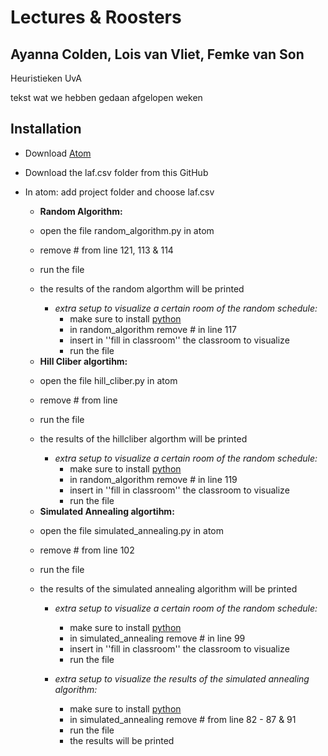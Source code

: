 # Lectures & Roosters 
## Ayanna Colden, Lois van Vliet, Femke van Son 

Heuristieken UvA 

tekst wat we hebben gedaan afgelopen weken

## Installation 
* Download [Atom](https://atom.io/)
* Download the laf.csv folder from this GitHub
* In atom: add project folder and choose laf.csv 


  - **Random Algorithm:**
   * open the file random_algorithm.py in atom 
   * remove # from line 121, 113 & 114
   * run the file 
   * the results of the random algorthm will be printed
   
      - *extra setup to visualize a certain room of the random schedule:* 
        * make sure to install [python](https://www.python.org/downloads/) 
        * in random_algorithm remove # in line 117 
        * insert in ''fill in classroom'' the classroom to visualize 
        * run the file 
   
   
  - **Hill Cliber algortihm:**
   * open the file hill_cliber.py in atom 
   * remove # from line 
   * run the file 
   * the results of the hillcliber algorthm will be printed
   
      - *extra setup to visualize a certain room of the random schedule:* 
        * make sure to install [python](https://www.python.org/downloads/) 
        * in random_algorithm remove # in line 119 
        * insert in ''fill in classroom'' the classroom to visualize 
        * run the file 
        
  
   
  - **Simulated Annealing algortihm:**
   * open the file simulated_annealing.py in atom 
   * remove # from line 102
   * run the file 
   * the results of the simulated annealing algorithm will be printed 
   
      - *extra setup to visualize a certain room of the random schedule:* 
        * make sure to install [python](https://www.python.org/downloads/) 
        * in simulated_annealing remove # in line 99
        * insert in ''fill in classroom'' the classroom to visualize 
        * run the file 
        
      - *extra setup to visualize the results of the simulated annealing algorithm:* 
        * make sure to install [python](https://www.python.org/downloads/) 
        * in simulated_annealing remove # from line 82 - 87 & 91 
        * run the file 
        * the results will be printed 
        
  
